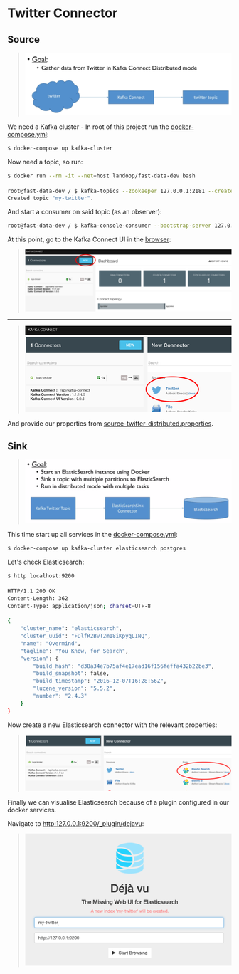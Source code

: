 # Twitter Connector

## Source

> ![Goal](docs/images/goal.png)

We need a Kafka cluster - In root of this project run the [docker-compose.yml](../../docker-compose.yml):

```bash
$ docker-compose up kafka-cluster
```

Now need a topic, so run:

```bash
$ docker run --rm -it --net=host landoop/fast-data-dev bash

root@fast-data-dev / $ kafka-topics --zookeeper 127.0.0.1:2181 --create --topic my-twitter --partitions 3 --replication-factor 1
Created topic "my-twitter".
```

And start a consumer on said topic (as an observer):

```bash
root@fast-data-dev / $ kafka-console-consumer --bootstrap-server 127.0.0.1:9092 --topic my-twitter
```

At this point, go to the Kafka Connect UI in the [browser](http://127.0.0.1:3030/kafka-connect-ui/#/cluster/fast-data-dev):

> ![Connect UI](docs/images/kafka-connect-ui.png)

---

> ![Twitter connect](docs/images/twitter-connect.png)

And provide our properties from [source-twitter-distributed.properties](source-twitter-distributed.properties).

## Sink

> ![Sink goal](docs/images/sink-goal.png)

This time start up all services in the [docker-compose.yml](../../docker-compose.yml):

```bash
$ docker-compose up kafka-cluster elasticsearch postgres
```

Let's check Elasticsearch:

```bash
$ http localhost:9200

HTTP/1.1 200 OK
Content-Length: 362
Content-Type: application/json; charset=UTF-8

{
    "cluster_name": "elasticsearch",
    "cluster_uuid": "FDlfR2BvT2m18iKpyqLINQ",
    "name": "Overmind",
    "tagline": "You Know, for Search",
    "version": {
        "build_hash": "d38a34e7b75af4e17ead16f156feffa432b22be3",
        "build_snapshot": false,
        "build_timestamp": "2016-12-07T16:28:56Z",
        "lucene_version": "5.5.2",
        "number": "2.4.3"
    }
}
```

Now create a new Elasticsearch connector with the relevant properties:

> ![Elasticsearch connect](docs/images/elasticsearch-connect.png)

Finally we can visualise Elasticsearch because of a plugin configured in our docker services.

Navigate to [http:127.0.0.1:9200/_plugin/dejavu](http:127.0.0.1:9200/_plugin/dejavu):

> ![Dejavu](docs/images/dejavu.png)